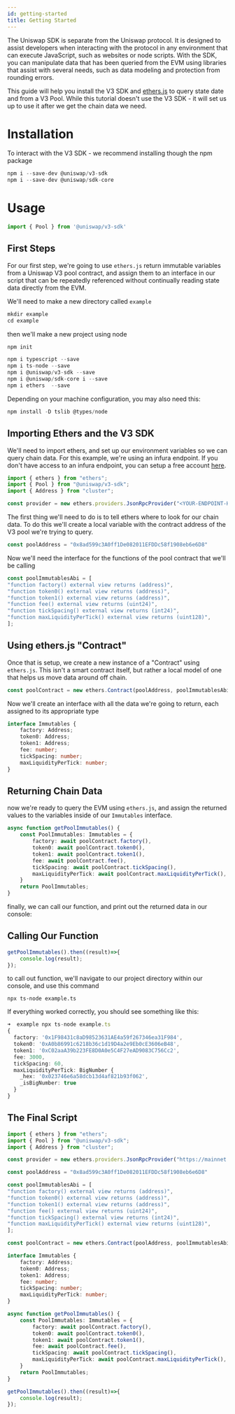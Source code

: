 ```yaml
---
id: getting-started
title: Getting Started
---
```


The Uniswap SDK is separate from the Uniswap protocol. It is designed to assist developers when interacting with the protocol in any environment that can execute JavaScript, such as websites or node scripts. With the SDK, you can manipulate data that has been queried from the EVM using libraries that assist with several needs, such as data modeling and protection from rounding errors.

This guide will help you install the V3 SDK and [ethers.js](https://docs.ethers.io/v5/) to query state date and from a V3 Pool. While this tutorial doesn't use the V3 SDK - it will set us up to use it after we get the chain data we need.

# Installation

To interact with the V3 SDK - we recommend installing though the npm package

```javascript
npm i --save-dev @uniswap/v3-sdk
npm i --save-dev @uniswap/sdk-core
```

# Usage

```javascript
import { Pool } from '@uniswap/v3-sdk'
```


## First Steps 

For our first step, we're going to use `ethers.js` return immutable variables from a Uniswap V3 pool contract, and assign them to an interface in our script that can be repeatedly referenced without continually reading state data directly from the EVM. 

We'll need to make a new directory called `example`
```typescript
mkdir example 
cd example
```

then we'll make a new project using node

```typescript
npm init
```

```typescript
npm i typescript --save
npm i ts-node --save
npm i @uniswap/v3-sdk --save
npm i @uniswap/sdk-core i --save
npm i ethers  --save
```
Depending on your machine configuration, you may also need this: 

```typescript
npm install -D tslib @types/node
```

## Importing Ethers and the V3 SDK

We'll need to import ethers, and set up our environment variables so we can query chain data. For this example, we're using an infura endpoint. If you don't have access to an infura endpoint, you can setup a free account [here](https://infura.io/).

```typescript
import { ethers } from "ethers";
import { Pool } from "@uniswap/v3-sdk";
import { Address } from "cluster";

const provider = new ethers.providers.JsonRpcProvider("<YOUR-ENDPOINT-HERE>")
```

The first thing we'll need to do is to tell ethers where to look for our chain data. To do this we'll create a local variable with the contract address of the V3 pool we're trying to query. 

```typescript
const poolAddress = "0x8ad599c3A0ff1De082011EFDDc58f1908eb6e6D8"
```

Now we'll need the interface for the functions of the pool contract that we'll be calling
```typescript
const poolImmutablesAbi = [
"function factory() external view returns (address)",
"function token0() external view returns (address)",
"function token1() external view returns (address)",
"function fee() external view returns (uint24)",
"function tickSpacing() external view returns (int24)",
"function maxLiquidityPerTick() external view returns (uint128)",
];
```

## Using ethers.js "Contract"

Once that is setup, we create a new instance of a "Contract" using `ethers.js`. This isn't a smart contract itself, but rather a local model of one that helps us move data around off chain.

```typescript
const poolContract = new ethers.Contract(poolAddress, poolImmutablesAbi, provider)
```

Now we'll create an interface with all the data we're going to return, each assigned to its appropriate type

```typescript
interface Immutables {
    factory: Address;
    token0: Address;
    token1: Address;
    fee: number;
    tickSpacing: number;
    maxLiquidityPerTick: number;
}
```

## Returning Chain Data

now we're ready to query the EVM using `ethers.js`, and assign the returned values to the variables inside of our `Immutables` interface.

```typescript
async function getPoolImmutables() {
    const PoolImmutables: Immutables = {
        factory: await poolContract.factory(),
        token0: await poolContract.token0(),
        token1: await poolContract.token1(),
        fee: await poolContract.fee(),
        tickSpacing: await poolContract.tickSpacing(),
        maxLiquidityPerTick: await poolContract.maxLiquidityPerTick(),
    }
    return PoolImmutables;
}
```
finally, we can call our function, and print out the returned data in our console:

## Calling Our Function

```typescript
getPoolImmutables().then((result)=>{
    console.log(result);
});
```

to call out function, we'll navigate to our project directory within our console, and use this command

```
npx ts-node example.ts
```

If everything worked correctly, you should see something like this:

```typescript
➜  example npx ts-node example.ts
{
  factory: '0x1F98431c8aD98523631AE4a59f267346ea31F984',
  token0: '0xA0b86991c6218b36c1d19D4a2e9Eb0cE3606eB48',
  token1: '0xC02aaA39b223FE8D0A0e5C4F27eAD9083C756Cc2',
  fee: 3000,
  tickSpacing: 60,
  maxLiquidityPerTick: BigNumber {
    _hex: '0x023746e6a58dcb13d4af821b93f062',
    _isBigNumber: true
  }
}
```

## The Final Script

```typescript
import { ethers } from "ethers";
import { Pool } from "@uniswap/v3-sdk";
import { Address } from "cluster";

const provider = new ethers.providers.JsonRpcProvider("https://mainnet.infura.io/v3/91a486711cf54012995860578c27a544")

const poolAddress = "0x8ad599c3A0ff1De082011EFDDc58f1908eb6e6D8"

const poolImmutablesAbi = [
"function factory() external view returns (address)",
"function token0() external view returns (address)",
"function token1() external view returns (address)",
"function fee() external view returns (uint24)",
"function tickSpacing() external view returns (int24)",
"function maxLiquidityPerTick() external view returns (uint128)",
];

const poolContract = new ethers.Contract(poolAddress, poolImmutablesAbi, provider)

interface Immutables {
    factory: Address;
    token0: Address;
    token1: Address;
    fee: number;
    tickSpacing: number;
    maxLiquidityPerTick: number;
}

async function getPoolImmutables() {
    const PoolImmutables: Immutables = {
        factory: await poolContract.factory(),
        token0: await poolContract.token0(),
        token1: await poolContract.token1(),
        fee: await poolContract.fee(),
        tickSpacing: await poolContract.tickSpacing(),
        maxLiquidityPerTick: await poolContract.maxLiquidityPerTick(),
    }
    return PoolImmutables;
}

getPoolImmutables().then((result)=>{
    console.log(result);
});
```